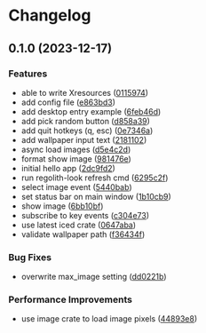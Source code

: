 # Changelog

## 0.1.0 (2023-12-17)


### Features

* able to write Xresources ([0115974](https://github.com/renato145/regolith-wallpaper/commit/0115974f6756f55cea46dff3d84be6e602b96f35))
* add config file ([e863bd3](https://github.com/renato145/regolith-wallpaper/commit/e863bd363cc817894e5fe539ac379f9e1fdf4211))
* add desktop entry example ([6feb46d](https://github.com/renato145/regolith-wallpaper/commit/6feb46d125af1be522ad6eb5a2b3e7c467c153d6))
* add pick random button ([d858a39](https://github.com/renato145/regolith-wallpaper/commit/d858a39d9d5708a2cea6308daa97f0dcce531af8))
* add quit hotkeys (q, esc) ([0e7346a](https://github.com/renato145/regolith-wallpaper/commit/0e7346af71a299a386b92e60572b46337cbf8b8c))
* add wallpaper input text ([2181102](https://github.com/renato145/regolith-wallpaper/commit/2181102eb8e32a69c04afc9e31e4c8a069efaa2a))
* async load images ([d5e4c2d](https://github.com/renato145/regolith-wallpaper/commit/d5e4c2db6e5f5ebfbba3c54bc366d1bcb10b4aaa))
* format show image ([981476e](https://github.com/renato145/regolith-wallpaper/commit/981476e90f5f6c4c721960d5933da887681bff9d))
* initial hello app ([2dc9fd2](https://github.com/renato145/regolith-wallpaper/commit/2dc9fd2bfaa0c71fce2aa2267c51292fffd938fd))
* run regolith-look refresh cmd ([6295c2f](https://github.com/renato145/regolith-wallpaper/commit/6295c2fc29caa6f6121847f8a4e85e346d9f7fd4))
* select image event ([5440bab](https://github.com/renato145/regolith-wallpaper/commit/5440babca5f8294a1f0112b1992db2617d034492))
* set status bar on main window ([1b10cb9](https://github.com/renato145/regolith-wallpaper/commit/1b10cb91de5ba31c545571ddfecfba2acf1d5d59))
* show image ([6bb10bf](https://github.com/renato145/regolith-wallpaper/commit/6bb10bf0d06c8e2fe08e452f080c7ff035b0ede0))
* subscribe to key events ([c304e73](https://github.com/renato145/regolith-wallpaper/commit/c304e733f2c783bb8182b5764ee9100c2311443d))
* use latest iced crate ([0647aba](https://github.com/renato145/regolith-wallpaper/commit/0647aba6aa1dc8a1a1830ca27e90b5b6858afb58))
* validate wallpaper path ([f36434f](https://github.com/renato145/regolith-wallpaper/commit/f36434fd699f0ecf67a0a8de781047a65463a00d))


### Bug Fixes

* overwrite max_image setting ([dd0221b](https://github.com/renato145/regolith-wallpaper/commit/dd0221b7454235c6c67ab7de6f5665974dbd3f6f))


### Performance Improvements

* use image crate to load image pixels ([44893e8](https://github.com/renato145/regolith-wallpaper/commit/44893e888aa093a668d447ce766dea63c428f9bb))
